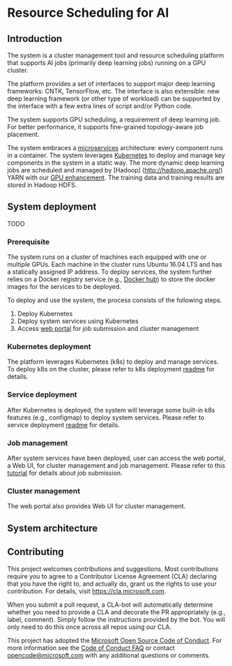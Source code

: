 # Resource Scheduling for AI

## Introduction

The system is a cluster management tool and resource scheduling platform that supports AI jobs (primarily deep learning jobs)
running on a GPU cluster.

The platform provides a set of interfaces to support major deep learning frameworks: CNTK, TensorFlow, etc. 
The interface is also extensible: new deep learning framework (or other type of workload) can be supported by the interface with 
a few extra lines of script and/or Python code.

The system supports GPU scheduling, a requirement of deep learning job. 
For better performance, it supports fine-grained topology-aware job placement.

The system embraces a [microservices](https://en.wikipedia.org/wiki/Microservices) architecture: every component runs in a container.
The system leverages [Kubernetes](https://kubernetes.io/) to deploy and manage key components in the system in a static way.
The more dynamic deep learning jobs are scheduled and managed by [Hadoop] (http://hadoop.apache.org/) YARN with our [GPU enhancement](https://issues.apache.org/jira/browse/YARN-7481). 
The training data and training results are stored in Hadoop HDFS.
 
## System deployment

TODO

### Prerequisite

The system runs on a cluster of machines each equipped with one or multiple GPUs. 
Each machine in the cluster runs Ubuntu 16.04 LTS and has a statically assigned IP address.
To deploy services, the system further relies on a Docker registry service (e.g., [Docker hub](https://docs.docker.com/docker-hub/)) 
to store the docker images for the services to be deployed.

To deploy and use the system, the process consists of the following steps.

1. Deploy Kubernetes
2. Deploy system services using Kubernetes
3. Access [web portal](./webportal/README.md) for job submission and cluster management

### Kubernetes deployment

The platform leverages Kubernetes (k8s) to deploy and manage services.
To deploy k8s on the cluster, please refer to k8s deployment [readme](./kubernetes-deployment/README.md) for details.

### Service deployment

After Kubernetes is deployed, the system will leverage some built-in k8s features (e.g., configmap) to deploy system services.
Please refer to service deployment [readme](./service-deployment/README.md) for details.

### Job management

After system services have been deployed, user can access the web portal, a Web UI, for cluster management and job management.
Please refer to this [tutorial](job-tutorial/README.md) for details about job submission.

### Cluster management

The web portal also provides Web UI for cluster management.

## System architecture

## Contributing

This project welcomes contributions and suggestions.  Most contributions require you to agree to a
Contributor License Agreement (CLA) declaring that you have the right to, and actually do, grant us
the rights to use your contribution. For details, visit https://cla.microsoft.com.

When you submit a pull request, a CLA-bot will automatically determine whether you need to provide
a CLA and decorate the PR appropriately (e.g., label, comment). Simply follow the instructions
provided by the bot. You will only need to do this once across all repos using our CLA.

This project has adopted the [Microsoft Open Source Code of Conduct](https://opensource.microsoft.com/codeofconduct/).
For more information see the [Code of Conduct FAQ](https://opensource.microsoft.com/codeofconduct/faq/) or
contact [opencode@microsoft.com](mailto:opencode@microsoft.com) with any additional questions or comments.
